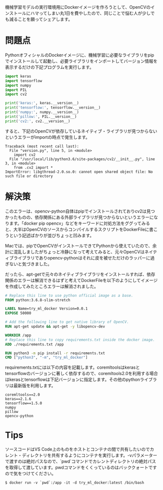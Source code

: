 機械学習モデルの実行環境用にDockerイメージを作ろうとして、OpenCVのインストールにハマってしまい丸1日を費やしたので、同じことで悩む人が少しでも減ることを願ってシェアします。

# 問題点

PythonオフィシャルのDockerイメージに、機械学習に必要なライブラリをpipでインストールして起動し、必要ライブラリをインポートしてバージョン情報を表示するだけの下記プログラムを実行します。

```Python
import keras
import tensorflow
import numpy
import PIL
import cv2

print('keras:', keras.__version__)
print('tensorflow:', tensorflow.__version__)
print('numpy:', numpy.__version__)
print('pillow:', PIL.__version__)
print('cv2:', cv2.__version__)
```

すると、下記のOpenCVが依存しているネイティブ・ライブラリが見つからないというエラーがimportの時点で発生します。

```shell
Traceback (most recent call last):
  File "version.py", line 5, in <module>
    import cv2
  File "/usr/local/lib/python3.6/site-packages/cv2/__init__.py", line 3, in <module>
    from .cv2 import *
ImportError: libgthread-2.0.so.0: cannot open shared object file: No such file or directory
```

# 解決策

このエラーは、opencv-python自体はpipでインストールされておりcv2は見つかったものの、依存関係にある外部ライブラリが見つからないというエラーになります。「docker pip opencv」などをキーワードに対処方法をググってみると、大半はOpenCVのソースからコンパイルするスクリプトをDockerFileに書こうという記述ばかりが並びちょっと凹みます。

Macでは、pipでOpenCVがインストールできてPythonから使えていたので、余計に混乱しましたがちょっと冷静になって考えてみると、元々OpenCVはネイティブライブラリでありopencv-pythonはそれに皮を被せただけのラッパーに過ぎないと気づきました。

だったら、apt-getで元々のネイティブライブラリをインストールすれば、依存関係のエラーは解消できるはずと考えてDockerFileを以下のようにしてイメージを作成してみたところエラーは解消されました。

```DockerFile
# Replace this line to use python official image as a base.
FROM python:3.6.8-slim-stretch

LABEL Name=try_ml_docker Version=0.0.1
EXPOSE 50000

# Add the following line to get native library of OpenCV.
RUN apt-get update && apt-get -y libopencv-dev 

WORKDIR /app
# Replace this line to copy requirements.txt inside the docker image.
ADD ./requirements.txt /app

RUN python3 -m pip install -r requirements.txt
CMD ["python3", "-m", "try_ml_docker"]
```

requirements.txtには以下の内容を記載します。coremltoolsはkerasとtensorflowのバージョンに著しく依存するので、coremltools2.0を利用する場合はkerasとtensorflowは下記バージョンに指定します。その他のpythonライブラリは最新版を利用します。

```text
coremltools==2.0
keras==2.1.6
tensorflow==1.5.0
numpy
pillow
opencv-python
```

# Tips

ソースコードはVS Code上のものをホストとコンテナの間で共有したいのでカレント・ディレクトリを共有するようにコンテナを実行します。-vパラメーターで渡すのは絶対パスなので、\`pwd\`コマンドでカレントディレクトリの絶対パスを取得して渡しています。pwdコマンドをくくっているのはバッククォートですので気をつけてください。

```shell
$ docker run -v `pwd`:/app -it -d try_ml_docker:latest /bin/bash
```


